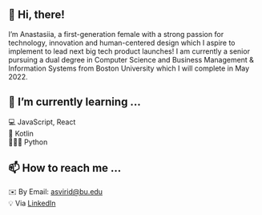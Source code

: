 ## 👋 Hi, there! 
I’m Anastasiia, a first-generation female with a strong passion for technology, innovation and human-centered design which I aspire to implement to lead next big tech product launches! I am currently a senior pursuing a dual degree in Computer Science and Business Management & Information Systems from Boston University which I will complete in May 2022.
## 🌱 I’m currently learning ... 
💻 JavaScript, React \
📱 Kotlin \
👨🏻‍💻  Python 

## 📫 How to reach me ... 
:envelope: By Email: asvirid@bu.edu \
:bulb: Via [LinkedIn](https://www.linkedin.com/in/anastasiia-sviridenko/)

<!---
asvirid/asvirid is a ✨ special ✨ repository because its `README.md` (this file) appears on your GitHub profile.
You can click the Preview link to take a look at your changes.
--->
